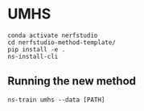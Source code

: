 # UMHS

```
conda activate nerfstudio
cd nerfstudio-method-template/
pip install -e .
ns-install-cli
```

## Running the new method

```
ns-train umhs --data [PATH]
```